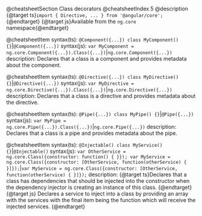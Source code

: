 @cheatsheetSection
Class decorators
@cheatsheetIndex 5
@description
{@target ts}`import { Directive, ... } from '@angular/core';`{@endtarget}
{@target js}Available from the `ng.core` namespace{@endtarget}

@cheatsheetItem
syntax(ts):
`@Component({...})
class MyComponent() {}`|`@Component({...})`
syntax(js):
`var MyComponent = ng.core.Component({...}).Class({...})`|`ng.core.Component({...})`
description:
Declares that a class is a component and provides metadata about the component.

@cheatsheetItem
syntax(ts):
`@Directive({...})
class MyDirective() {}`|`@Directive({...})`
syntax(js):
`var MyDirective = ng.core.Directive({...}).Class({...})`|`ng.core.Directive({...})`
description:
Declares that a class is a directive and provides metadata about the directive.

@cheatsheetItem
syntax(ts):
`@Pipe({...})
class MyPipe() {}`|`@Pipe({...})`
syntax(js):
`var MyPipe = ng.core.Pipe({...}).Class({...})`|`ng.core.Pipe({...})`
description:
Declares that a class is a pipe and provides metadata about the pipe.

@cheatsheetItem
syntax(ts):
`@Injectable()
class MyService() {}`|`@Injectable()`
syntax(js):
`var OtherService = ng.core.Class({constructor: function() { }});
var MyService = ng.core.Class({constructor: [OtherService, function(otherService) { }]});`|`var MyService = ng.core.Class({constructor: [OtherService, function(otherService) { }]});`
description:
{@target ts}Declares that a class has dependencies that should be injected into the constructor when the dependency injector is creating an instance of this class.
{@endtarget}
{@target js}
Declares a service to inject into a class by providing an array with the services with the final item being the function which will receive the injected services.
{@endtarget}
